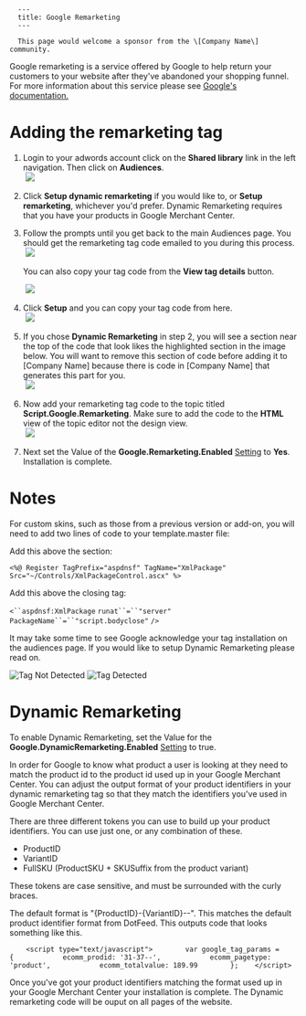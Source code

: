 
      ---
      title: Google Remarketing
      ---

      This page would welcome a sponsor from the \[Company Name\] community.  

Google remarketing is a service offered by Google to help return your customers to your website after they've abandoned your shopping funnel. For more information about this service please see [Google's documentation.](https://support.google.com/adwords/answer/2476688?hl=en)

Adding the remarketing tag
==========================

1.  Login to your adwords account click on the **Shared library** link in the left navigation. Then click on **Audiences**.  
     ![](images/1415374030063.png)  
      
    
2.  Click **Setup dynamic remarketing** if you would like to, or **Setup remarketing**, whichever you'd prefer. Dynamic Remarketing requires that you have your products in Google Merchant Center.  
      
    
3.  Follow the prompts until you get back to the main Audiences page. You should get the remarketing tag code emailed to you during this process.  
     ![](images/1415374057987.png)  
      
      
    You can also copy your tag code from the **View tag details** button.  
      
     ![](images/1415374086664.png)  
      
    
4.  Click **Setup** and you can copy your tag code from here.  
     ![](images/1415374122169.png)  
      
    
5.  If you chose **Dynamic Remarketing** in step 2, you will see a section near the top of the code that look likes the highlighted section in the image below. You will want to remove this section of code before adding it to \[Company Name\] because there is code in \[Company Name\] that generates this part for you.  
     ![](images/1415374154392.png)  
      
      
    
6.  Now add your remarketing tag code to the topic titled **Script.Google.Remarketing**. Make sure to add the code to the **HTML** view of the topic editor not the design view.  
     ![](images/1415374330542.png)  
      
    
7.  Next set the Value of the **Google.Remarketing.Enabled** [Setting](default.aspx?pageid=settings) to **Yes**. Installation is complete.  
      
    

Notes
=====

For custom skins, such as those from a previous version or add-on, you will need to add two lines of code to your template.master file:  
  
Add this above the <head> section:  

`<%@ Register TagPrefix="aspdnsf" TagName="XmlPackage" Src="~/Controls/XmlPackageControl.ascx" %>`

Add this above the closing </body> tag:

`<``aspdnsf:XmlPackage` `runat``=``"server"` `PackageName``=``"script.bodyclose"` `/>`

  
It may take some time to see Google acknowledge your tag installation on the audiences page. If you would like to setup Dynamic Remarketing please read on.

![Tag Not Detected](http://manual.aspdotnetstorefront.com/images/tagNotDetected.jpg) ![Tag Detected](http://manual.aspdotnetstorefront.com/images/tagDetected.jpg)

Dynamic Remarketing
===================

To enable Dynamic Remarketing, set the Value for the **Google.DynamicRemarketing.Enabled** [Setting](default.aspx?pageid=settings) to true.

In order for Google to know what product a user is looking at they need to match the product id to the product id used up in your Google Merchant Center. You can adjust the output format of your product identifiers in your dynamic remarketing tag so that they match the identifiers you've used in Google Merchant Center.

There are three different tokens you can use to build up your product identifiers. You can use just one, or any combination of these.

*   ProductID
*   VariantID
*   FullSKU (ProductSKU + SKUSuffix from the product variant)

These tokens are case sensitive, and must be surrounded with the curly braces.

The default format is "{ProductID}-{VariantID}--". This matches the default product identifier format from DotFeed. This outputs code that looks something like this.

    	<script type="text/javascript">        var google_tag_params = {            ecomm_prodid: '31-37--',            ecomm_pagetype: 'product',            ecomm_totalvalue: 189.99        };    </script>
    	

Once you've got your product identifiers matching the format used up in your Google Merchant Center your installation is complete. The Dynamic remarketing code will be ouput on all pages of the website.
      